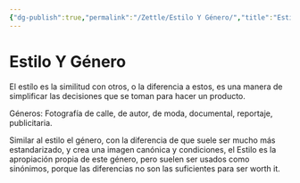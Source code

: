 ```yaml
---
{"dg-publish":true,"permalink":"/Zettle/Estilo Y Género/","title":"Estilo Y Género","tags":["ZeType/Idea",""],"updated":"2023-09-25T12:37:49.722-05:00"}
---
```



# Estilo Y Género

El estílo es la similitud con otros, o la diferencia a estos, es una manera de simplificar las decisiones que se toman para hacer un producto.

Géneros: Fotografía de calle, de autor, de moda, documental, reportaje, publicitaria.

Similar al estilo el género, con la diferencia de que suele ser mucho más estandarizado, y crea una imagen canónica y condiciones, el Estilo es la apropiación propia de este género, pero suelen ser usados como sinónimos, porque las diferencias no son las suficientes para ser worth it.
